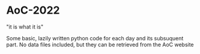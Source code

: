 # AoC-2022
"it is what it is"

Some basic, lazily written python code for each day and its subsuquent part.
No data files included, but they can be retrieved from the AoC website
